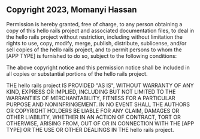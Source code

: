 ## Copyright 2023, Momanyi Hassan

Permission is hereby granted, free of charge, to any person obtaining a copy of this hello rails project and associated documentation files, to deal in the hello rails project without restriction, including without limitation the rights to use, copy, modify, merge, publish, distribute, sublicense, and/or sell copies of the hello rails project, and to permit persons to whom the [APP TYPE] is furnished to do so, subject to the following conditions:

The above copyright notice and this permission notice shall be included in all copies or substantial portions of the hello rails project.

THE hello rails project IS PROVIDED "AS IS", WITHOUT WARRANTY OF ANY KIND, EXPRESS OR IMPLIED, INCLUDING BUT NOT LIMITED TO THE WARRANTIES OF MERCHANTABILITY, FITNESS FOR A PARTICULAR PURPOSE AND NONINFRINGEMENT. IN NO EVENT SHALL THE AUTHORS OR COPYRIGHT HOLDERS BE LIABLE FOR ANY CLAIM, DAMAGES OR OTHER LIABILITY, WHETHER IN AN ACTION OF CONTRACT, TORT OR OTHERWISE, ARISING FROM, OUT OF OR IN CONNECTION WITH THE [APP TYPE] OR THE USE OR OTHER DEALINGS IN THE hello rails project.
